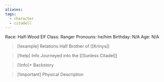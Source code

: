 ```yaml
---
aliases: 
tags:
  - character
  - citadell
---
```

Race: Half-Wood Elf
Class: Ranger
Pronouns: he/him
Birthday: N/A
Age: N/A

>[!example] Relations
> Half Brother of [[Krinys]]

>[!help] Info
> Journeyed into the [[Sunless Citadel]]
>

>[!info]+ Backstory
>

>[!important] Physical Description